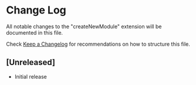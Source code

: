 # Change Log

All notable changes to the "createNewModule" extension will be documented in this file.

Check [Keep a Changelog](http://keepachangelog.com/) for recommendations on how to structure this file.

## [Unreleased]

- Initial release